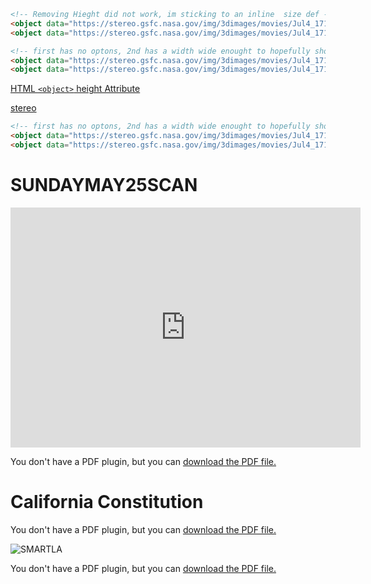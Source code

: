

```html
<!-- Removing Hieght did not work, im sticking to an inline  size def - #rashard -->
<object data="https://stereo.gsfc.nasa.gov/img/3dimages/movies/Jul4_171A_limb.mp4" width="500" height="500"></object>
<object data="https://stereo.gsfc.nasa.gov/img/3dimages/movies/Jul4_171A_limb.mp4" ></object> 
```
<div class="tupperware">
<object data="https://stereo.gsfc.nasa.gov/img/3dimages/movies/Jul4_171A_limb.mp4" width="500" height="500"></object>
<object data="https://stereo.gsfc.nasa.gov/img/3dimages/movies/Jul4_171A_limb.mp4" ></object>

</div>

```html
<!-- first has no optons, 2nd has a width wide enought to hopefully show a playbutton on most browsers, Upon compile it worked but still too small,its possible that using auto to size canceled the sizing attributesthat might only be processsed if they are in pixels with no nuit type defined, idk if it will take percentages, that may need to be defined in the stylesheet - #rashard -->
<object data="https://stereo.gsfc.nasa.gov/img/3dimages/movies/Jul4_171A_limb.mp4" ></object>
<object data="https://stereo.gsfc.nasa.gov/img/3dimages/movies/Jul4_171A_limb.mp4" width="400"  ></object> 
```
[HTML `<object>` height Attribute](https://www.w3schools.com/tags/att_object_height.asp)

<div class="box">
<object data="https://stereo.gsfc.nasa.gov/img/3dimages/movies/Jul4_171A_limb.mp4" ></object>
<object data="https://stereo.gsfc.nasa.gov/img/3dimages/movies/Jul4_171A_limb.mp4" width="400" ></object>

</div>

[stereo](https://sdo.gsfc.nasa.gov/data/latest48.php?q=0131)

<div class="tupperware">
<object data="https://stereo.gsfc.nasa.gov/img/3dimages/movies/Jul4_171A_limb.mp4" ></object>
<object data="https://stereo.gsfc.nasa.gov/img/3dimages/movies/Jul4_171A_limb.mp4" width="400" height="auto" ></object>

</div>

```html
<!-- first has no optons, 2nd has a width wide enought to hopefully show a playbutton on most browsers. the object_tag displays content at minimal dimensions with no options declared -->
<object data="https://stereo.gsfc.nasa.gov/img/3dimages/movies/Jul4_171A_limb.mp4" ></object>
<object data="https://stereo.gsfc.nasa.gov/img/3dimages/movies/Jul4_171A_limb.mp4" width="400" height="auto" ></object> 
```



# SUNDAYMAY25SCAN
<iframe src="https://archive.org/embed/mariner9_tv_companionbook-12" width="560" height="384" frameborder="0" webkitallowfullscreen="true" mozallowfullscreen="true" allowfullscreen></iframe>
<object data="https://d2pn8kiwq2w21t.cloudfront.net/documents/2023-annual-report.pdf" type="application/pdf" width="800" height="600"><p>You don't have a PDF plugin, but you can <a href="https://d2pn8kiwq2w21t.cloudfront.net/documents/2023-annual-report.pdf">download the PDF file.</a></p></object>


# California Constitution
<object data="https://www.senate.ca.gov/sites/senate.ca.gov/files/california_constitution_2019-20_0.pdf" type="application/pdf" width="800" height="500">
<p>You don't have a PDF plugin, but you can <a href="https://www.senate.ca.gov/sites/senate.ca.gov/files/california_constitution_2019-20_0.pdf">download the PDF file.</a></p></object>

![SMARTLA](https://pbs.twimg.com/media/GrglNRXboAc9nW2?format=jpg&name=large)


<object data="https://ita.lacity.gov/sites/g/files/wph1626/files/2021-05/SmartLA2028%20-%20Smart%20City%20Strategy.pdf?trk=public_post_comment-text" type="application/pdf" width="800" height="600"><p>You don't have a PDF plugin, but you can <a href="https://ita.lacity.gov/sites/g/files/wph1626/files/2021-05/SmartLA2028%20-%20Smart%20City%20Strategy.pdf?trk=public_post_comment-text">download the PDF file.</a></p></object>
